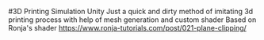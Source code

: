 #3D Printing Simulation Unity
Just a quick and dirty method of imitating 3d printing process with help of mesh generation and custom shader
Based on Ronja's shader https://www.ronja-tutorials.com/post/021-plane-clipping/
